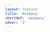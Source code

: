 ```yaml
---
layout: feature
title: 'Animacy'
shortdef: 'animacy'
udver: '2'
---
```

<!-- Interlanguage links updated Čt lis 12 09:42:59 CET 2020 -->
